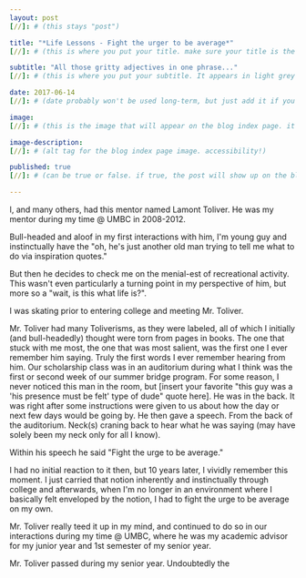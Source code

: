 ```yaml
---
layout: post
[//]: # (this stays "post")

title: "*Life Lessons - Fight the urger to be average*"
[//]: # (this is where you put your title. make sure your title is the same name as the file)

subtitle: "All those gritty adjectives in one phrase..."
[//]: # (this is where you put your subtitle. It appears in light grey under the title currently and underneath post on blog post index listing)

date: 2017-06-14
[//]: # (date probably won't be used long-term, but just add it if you want)

image: 
[//]: # (this is the image that will appear on the blog index page. it'll be a fixed dimension for all images used. I may have to have 2 images; one for the blog index page and one for the header of the post itself)

image-description: 
[//]: # (alt tag for the blog index page image. accessibility!)

published: true
[//]: # (can be true or false. if true, the post will show up on the blog index page, if not, it won't.)

---
```


I, and many others, had this mentor named Lamont Toliver. He was my mentor during my time @ UMBC in 2008-2012.

Bull-headed and aloof in my first interactions with him, I'm young guy and instinctually have the "oh, he's just another old man trying to tell me what to do via inspiration quotes."

But then he decides to check me on the menial-est of recreational activity. This wasn't even particularly a turning point in my perspective of him, but more so a "wait, is this what life is?".

I was skating prior to entering college and meeting Mr. Toliver. 

Mr. Toliver had many Toliverisms, as they were labeled, all of which I initially (and bull-headedly) thought were torn from pages in books. The one that stuck with me most, the one that was most salient, was the first one I ever remember him saying. Truly the first words I ever remember hearing from him. Our scholarship class was in an auditorium during what I think was the first or second week of our summer bridge program. For some reason, I never noticed this man in the room, but [insert your favorite "this guy was a 'his presence must be felt' type of dude" quote here]. He was in the back. It was right after some instructions were given to us about how the day or next few days would be going by. He then gave a speech. From the back of the auditorium. Neck(s) craning back to hear what he was saying (may have solely been my neck only for all I know).

Within his speech he said "Fight the urge to be average."

I had no initial reaction to it then, but 10 years later, I vividly remember this moment. I just carried that notion inherently and instinctually through college and afterwards, when I'm no longer in an environment where I basically felt enveloped by the notion, I had to fight the urge to be average on my own.

Mr. Toliver really teed it up in my mind, and continued to do so in our interactions during my time @ UMBC, where he was my academic advisor for my junior year and 1st semester of my senior year. 

Mr. Toliver passed during my senior year. Undoubtedly the